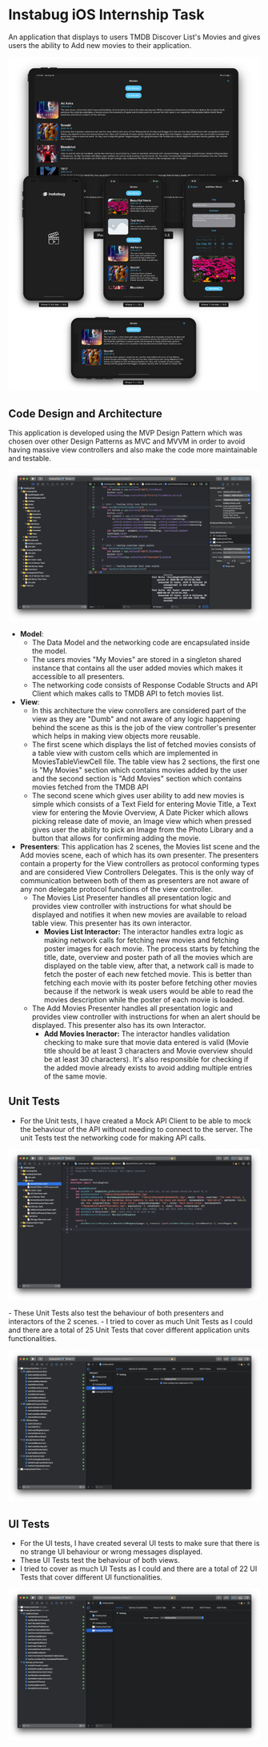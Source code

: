 # <b> Instabug iOS Internship Task </b>
An application that displays to users TMDB Discover List's Movies and gives users the ability to Add new movies to their application.
<p align="center">
  <img src="docs/screens.png">
</p>

## <b> Code Design and Architecture </b>
This application is developed using the MVP Design Pattern which was chosen over other Design Patterns as MVC and MVVM in order to avoid having massive view controllers and also make the code more maintainable and testable.
<p align="center">
  <img src="docs/MVP.png">
</p>

- <b>Model</b>: 
  * The Data Model and the networking code are encapsulated inside the model. 
  * The users movies "My Movies" are stored in a singleton shared instance that contains all the user added movies which makes it accessible to all presenters.
  * The networking code consists of Response Codable Structs and API Client which makes calls to TMDB API to fetch movies list.
- <b>View</b>:
  * In this architecture the view conrollers are considered part of the view as they are "Dumb" and not aware of any logic happening behind the scene as this is the job of the view controller's presenter which helps in making view objects more reusable.
  * The first scene which displays the list of fetched movies consists of a table view with custom cells which are implemented in MoviesTableViewCell file. The table view has 2 sections, the first one is "My Movies" section which contains movies added by the user and the second section is "Add Movies" section which contains movies fetched from the TMDB API
  * The second scene which gives user ability to add new movies is simple which consists of a Text Field for entering Movie Title, a Text view for entering the Movie Overview, A Date Picker which allows picking release date of movie, an Image view which when pressed gives user the ability to pick an Image from the Photo Library and a button that allows for confirming adding the movie.
- <b>Presenters</b>: This application has 2 scenes, the Movies list scene and the Add movies scene, each of which has its own presenter. The presenters contain a property for the View controllers as protocol conforming types and are considered View Controllers Delegates. This is the only way of communication between both of them as presenters are not aware of any non delegate protocol functions of the view controller.
  * The Movies List Presenter handles all presentation logic and provides view controller with instructions for what should be displayed and notifies it when new movies are available to reload table view. This presenter has its own interactor.
    - <b>Movies List Interactor:</b> The interactor handles extra logic as making network calls for fetching new movies and fetching poster images for each movie. The process starts by fetching the title, date, overview and poster path of all the movies which are displayed on the table view, after that, a network call is made to fetch the poster of each new fetched movie. This is better than fetching each movie with its poster before fetching other movies because if the network is weak users would be able to read the movies description while the poster of each movie is loaded.
  * The Add Movies Presenter handles all presentation logic and provides view controller with instructions for when an alert should be displayed. This presenter also has its own Interactor.
    - <b>Add Movies Ineractor:</b> The interactor handles validation checking to make sure that movie data entered is valid (Movie title should be at least 3 characters and Movie overview should be at least 30 characters). It's also responsible for checking if the added movie already exists to avoid adding multiple entries of the same movie.

## <b> Unit Tests </b>
- For the Unit tests, I have created a Mock API Client to be able to mock the behaviour of the API without needing to connect to the server. The unit Tests test the networking code for making API calls.
<p align="center">
  <img src="docs/MockAPIClient.png">
</p>
- These Unit Tests also test the behaviour of both presenters and interactors of the 2 scenes.
- I tried to cover as much Unit Tests as I could and there are a total of 25 Unit Tests that cover different application units functionalities.
<p align="center">
  <img src="docs/unitTests.png">
</p>

## <b> UI Tests </b>
- For the UI tests, I have created several UI tests to make sure that there is no strange UI behaviour or wrong messages displayed. 
- These UI Tests test the behaviour of both views.
- I tried to cover as much UI Tests as I could and there are a total of 22 UI Tests that cover different UI functionalities.
<p align="center">
  <img src="docs/UITests.png">
</p>

